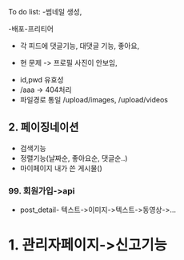 To do list: 
-썸네일 생성,

-배포-프리티어

- 각 피드에 댓글기능, 대댓글 기능, 좋아요, 
* 현 문제 -> 프로필 사진이 안보임, 
- id,pwd 유효성
- /aaa -> 404처리
- 파일경로 통일 /upload/images, /upload/videos
## 2. 	페이징네이션
-	검색기능
-	정렬기능(날짜순, 좋아요순, 댓글순..)
- 마이페이지 내가 쓴 게시물()
### 99.	회원가입->api
- post_detail- 텍스트->이미지->텍스트->동영상->...
# 1.	관리자페이지->신고기능
